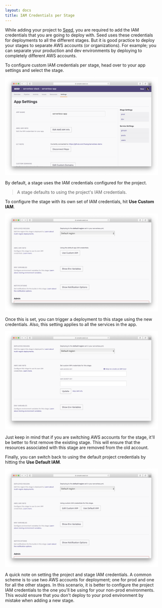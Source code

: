 ```yaml
---
layout: docs
title: IAM Credentials per Stage
---
```


While adding your project to [Seed](/), you are required to add the IAM credentials that you are going to deploy with. Seed uses these credentials for deployments to all the different stages. But it is good practice to deploy your stages to separate AWS accounts (or organizations). For example; you can separate your production and dev environments by deploying to completely different AWS accounts.

To configure custom IAM credentials per stage, head over to your app settings and select the stage.

![Select stage](/assets/docs/custom-iam-credentials-per-stage/select-stage.png)

By default, a stage uses the IAM credentials configured for the project.

> A stage defaults to using the project's IAM credentials.

To configure the stage with its own set of IAM credentials, hit **Use Custom IAM**.

![Custom IAM per stage panel](/assets/docs/custom-iam-credentials-per-stage/custom-iam-per-stage-panel.png)

Once this is set, you can trigger a deployment to this stage using the new credentials. Also, this setting applies to all the services in the app.

![Set Custom IAM for stage](/assets/docs/custom-iam-credentials-per-stage/set-custom-iam-for-stage.png)

Just keep in mind that if you are switching AWS accounts for the stage, it'll be better to first remove the existing stage. This will ensure that the resources associated with this stage are removed from the old account.

Finally, you can switch back to using the default project credentials by hitting the **Use Default IAM**.

![Use default IAM for stage](/assets/docs/custom-iam-credentials-per-stage/use-default-iam-for-stage.png)

A quick note on setting the project and stage IAM credentials. A common scheme is to use two AWS accounts for deployment; one for prod and one for all the other stages. In this scenario, it is better to configure the project IAM credentials to the one you'll be using for your non-prod environments. This would ensure that you don't deploy to your prod environment by mistake when adding a new stage.
